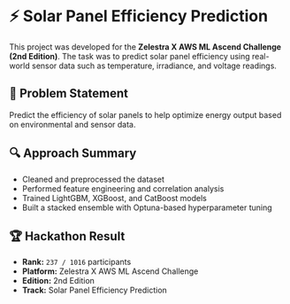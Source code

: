 # ⚡ Solar Panel Efficiency Prediction

This project was developed for the **Zelestra X AWS ML Ascend Challenge (2nd Edition)**. The task was to predict solar panel efficiency using real-world sensor data such as temperature, irradiance, and voltage readings.

## 🧠 Problem Statement

Predict the efficiency of solar panels to help optimize energy output based on environmental and sensor data.

## 🔍 Approach Summary

- Cleaned and preprocessed the dataset
- Performed feature engineering and correlation analysis
- Trained LightGBM, XGBoost, and CatBoost models
- Built a stacked ensemble with Optuna-based hyperparameter tuning

## 🏆 Hackathon Result

- **Rank:** `237 / 1016` participants  
- **Platform:** Zelestra X AWS ML Ascend Challenge  
- **Edition:** 2nd Edition  
- **Track:** Solar Panel Efficiency Prediction

